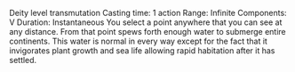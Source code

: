 Deity level transmutation
Casting time: 1 action
Range: Infinite
Components: V
Duration: Instantaneous
You select a point anywhere that you can see at any distance. From that point spews forth enough water to submerge entire continents. This water is normal in every way except for the fact that it invigorates plant growth and sea life allowing rapid habitation after it has settled.